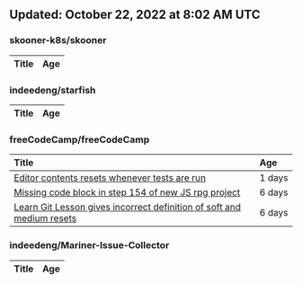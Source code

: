 ## Updated: October 22, 2022 at 8:02 AM UTC


### skooner-k8s/skooner
|**Title**|**Age**|
|:----|:----|


### indeedeng/starfish
|**Title**|**Age**|
|:----|:----|


### freeCodeCamp/freeCodeCamp
|**Title**|**Age**|
|:----|:----|
|[Editor contents resets whenever tests are run](https://github.com/freeCodeCamp/freeCodeCamp/issues/48173)|1&nbsp;days|
|[Missing code block in step 154 of new JS rpg project](https://github.com/freeCodeCamp/freeCodeCamp/issues/48087)|6&nbsp;days|
|[Learn Git Lesson gives incorrect definition of soft and medium resets](https://github.com/freeCodeCamp/freeCodeCamp/issues/48079)|6&nbsp;days|


### indeedeng/Mariner-Issue-Collector
|**Title**|**Age**|
|:----|:----|